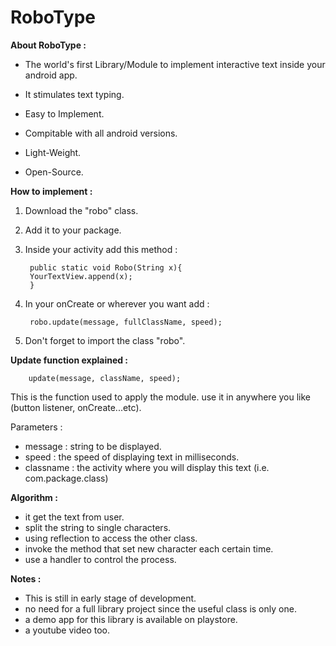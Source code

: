 # RoboType 



**About RoboType :**

- The world's first Library/Module to implement interactive text inside your android app.

- It stimulates text typing.

- Easy to Implement.

- Compitable with all android versions.

- Light-Weight.

- Open-Source.

**How to implement :**

1. Download the "robo" class.
2. Add it to your package.
3. Inside your activity add this method :


        public static void Robo(String x){
        YourTextView.append(x);
        }
    
4. In your onCreate or wherever you want add :
   
        robo.update(message, fullClassName, speed);

5. Don't forget to import the class "robo".


**Update function explained :**

        update(message, className, speed);
        
This is the function used to apply the module.
use it in anywhere you like (button listener, onCreate...etc).

 Parameters : 
 - message : string to be displayed.
 - speed : the speed of displaying text in milliseconds.
 - classname : the activity where you will display this text (i.e. com.package.class)


**Algorithm  :**

 - it get the text from user.
 - split the string to single characters.
 - using reflection to access the other class.
 - invoke the method that set new character each certain time.
 - use a handler to control the process.



 **Notes :**
 
 - This is still in early stage of development.
 - no need for a full library project since the useful class is only one.
 - a demo app for this library is available on playstore.
 - a youtube video too.
 
       

